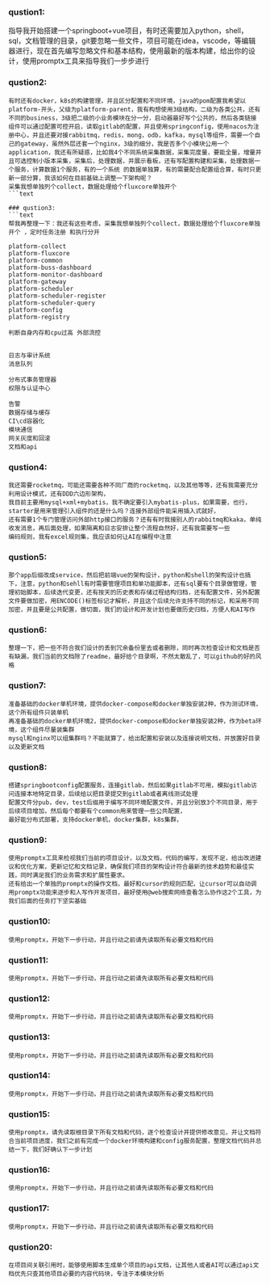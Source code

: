 ### qustion1:
指导我开始搭建一个springboot+vue项目，有时还需要加入python，shell，sql，文档管理的目录，git要忽略一些文件，项目可能在idea，vscode，等编辑器进行，现在首先编写忽略文件和基本结构，使用最新的版本构建，给出你的设计，使用promptx工具来指导我们一步步进行

### qustion2:
```text
有时还有docker，k8s的构建管理，并且区分配置和不同环境，java的pom配置我希望以platform-开头，父级为platform-parent，我有构想使用3级结构，二级为各类公共，还有不同的business，3级把二级的小业务模块在分一分，启动器最好写个公共的，然后各类链接组件可以通过配置可控开启，读取gitlab的配置，并且使用springconfig，使用nacos为注册中心，并且还要对接rabbitmq，redis，mong，odb，kafka，mysql等组件，需要一个自己的gateway，虽然外层还套一个nginx，3级的细分，我是否多个小模块公用一个application，我还有所疑惑，比如我4个不同系统采集数据，采集完度量，要能全量，增量并且可选控制小版本采集，采集后，处理数据，并展示看板，还有写配置构建和采集，处理数据一个服务，计算数据1个服务，有的一个系统 的数据单独算，有的需要配合配置组合算，有时只更新一部分算，我该如何在目前基础上调整一下架构呢？
采集我想单独列个collect，数据处理给个fluxcore单独开个
```text

### qustion3:
```text
帮我再整理一下：我还有这些考虑，采集我想单独列个collect，数据处理给个fluxcore单独开个 ，定时任务注册 和执行分开

platform-collect
platform-fluxcore
platform-common
platform-buss-dashboard
platform-monitor-dashboard
platform-gateway
platform-scheduler
platform-scheduler-register
platform-scheduler-query
platform-config
platform-registry

判断自身内存和cpu过高 外部流控


日志与审计系统
消息队列

分布式事务管理器
权限与认证中心

告警
数据存储与缓存
CI\cd容器化
模块通信
网关灰度和回滚
文档和api
```

### qustion4:
```text
我还需要rocketmq，可能还需要各种不同厂商的rocketmq，以及其他等等，还有我需要充分利用设计模式，还有DDD六边形架构，
我目前主要用mysql+xml+mybatis，我不确定要引入mybatis-plus，如果需要，也行，starter是用来管理引入组件的还是什么吗？连接外部组件能采用插入式就好，
还有需要1个专门管理访问外部http接口的服务？还有有时我接别人的rabbitmq和kaka，单纯收发消息，再后面处理，如果隔离和日志安排让整个流程自然好，还有我需要写一些
编码规则，我有excel规则集，我应该如何让AI在编程中注意
```
### qustion5:
```text
那个app后缀改成service，然后把前端vue的架构设计，python和shell的架构设计也搞下，注意，python和sehll有时需要管理项目和单功能脚本，还有sql要有个目录做管理，管理初始脚本，后续迭代变更，还有按天的历史表和存储过程结构归档，还有配置文件，另外配置文件要做加密，用ENCODE()标签标记才解析，并且这个后续允许支持不同的标记，和采用不同加密，并且要是公共配置，做切面，我们的设计和开发计划也要做历史归档，方便人和AI写作
```

### qustion6:
```text
整理一下，把一些不符合我们设计的丢到冗余备份里去或者删除，同时再次检查设计和文档是否有缺漏，我们当前的文档除了readme，最好给个目录啊，不然太散乱了，可以github的好的风格
```

### qustion7:
```text
准备基础的docker单机环境，提供docker-compose和docker单独安装2种，作为测试环境，这个所有组件只装单机
再准备基础的docker单机环境2，提供docker-compose和docker单独安装2种，作为beta环境，这个组件尽量装集群
mysql和nginx可以组集群吗？不能就算了，给出配置和安装以及连接说明文档，并放置好目录以及更新文档
```


### qustion8:
```text
搭建springbootconfig配置服务，连接gitlab，然后如果gitlab不可用，模拟gitlab访问连接本地特定目录，后续给以把目录提交到gitlab或者离线测试处理
配置文件分pub，dev，test后缀用于编写不同环境配置文件，并且分别放3个不同目录，用于后续项目增加，然后每个都要有个common用来管理一些公共配置，
最好能分布式部署，支持docker单机，docker集群，k8s集群，
```

### qustion9:
```text
使用promptx工具来检视我们当前的项目设计，以及文档，代码的编写，发现不足，给出改进建议和优化方案，更新记忆和文档记录，确保我们项目的架构设计符合最新的技术趋势和最佳实践，同时满足我们的业务需求和扩展性要求。
还有给出一个单独的promptx的操作文档，最好和cursor的规则匹配，让cursor可以自动调用promptx功能来逐步和人写作开发项目，最好使用@web搜索网络查看怎么协作这2个工具，为我们后面的任务打下坚实基础
```


### qustion10:
```text
使用promptx，开始下一步行动，并且行动之前请先读取所有必要文档和代码
```

### qustion11:
```text
使用promptx，开始下一步行动，并且行动之前请先读取所有必要文档和代码
```

### qustion12:
```text
使用promptx，开始下一步行动，并且行动之前请先读取所有必要文档和代码
```

### qustion13:
```text
使用promptx，开始下一步行动，并且行动之前请先读取所有必要文档和代码
```

### qustion14:
```text
使用promptx，开始下一步行动，并且行动之前请先读取所有必要文档和代码
```


### qustion15:
```text
使用promptx，请先读取根目录下所有文档和代码，逐个检查设计并提供修改意见，并让文档符合当前项目进度，我们之前有完成一个docker环境构建和config服务配置，整理文档代码并总结一下，我们好确认下一步计划
```

### qustion16:
```text
使用promptx，开始下一步行动，并且行动之前请先读取所有必要文档和代码
```

### qustion17:
```text
使用promptx，开始下一步行动，并且行动之前请先读取所有必要文档和代码
```

### qustion20:
```text
在项目间关联引用时，能够使用脚本生成单个项目的api文档，让其他人或者AI可以通过api文档优先只查其他项目必要的内容代码块，专注于本模块分析
```